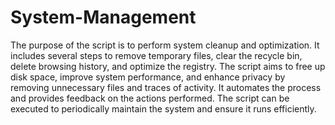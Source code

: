 # System-Management

The purpose of the script is to perform system cleanup and optimization. 
It includes several steps to remove temporary files, clear the recycle bin, delete browsing history, and optimize the registry. 
The script aims to free up disk space, improve system performance, and enhance privacy by removing unnecessary files and traces of activity. 
It automates the process and provides feedback on the actions performed. 
The script can be executed to periodically maintain the system and ensure it runs efficiently.
